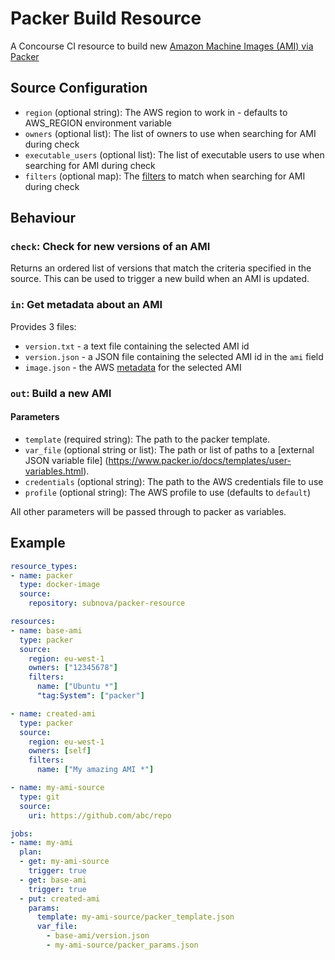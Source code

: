 # Packer Build Resource

A Concourse CI resource to build new [Amazon Machine Images (AMI) via Packer](https://www.packer.io/docs/builders/amazon.html)

## Source Configuration

- `region` (optional string): The AWS region to work in - defaults to AWS_REGION environment variable
- `owners` (optional list): The list of owners to use when searching for AMI during check
- `executable_users` (optional list): The list of executable users to use when searching for AMI during check
- `filters` (optional map): The [filters](https://docs.aws.amazon.com/cli/latest/reference/ec2/describe-images.html) to match when searching for AMI during check

## Behaviour

### `check`: Check for new versions of an AMI

Returns an ordered list of versions that match the criteria specified in the source.  This can be used to trigger a new build when an AMI is updated.

### `in`: Get metadata about an AMI

Provides 3 files:
- `version.txt` - a text file containing the selected AMI id
- `version.json` - a JSON file containing the selected AMI id in the `ami` field
- `image.json` - the AWS [metadata](https://docs.aws.amazon.com/cli/latest/reference/ec2/describe-images.html) for the selected AMI

### `out`: Build a new AMI

#### Parameters
- `template` (required string): The path to the packer template.
- `var_file` (optional string or list): The path or list of paths to a [external JSON variable file]
(https://www.packer.io/docs/templates/user-variables.html).
- `credentials` (optional string): The path to the AWS credentials file to use
- `profile` (optional string): The AWS profile to use (defaults to `default`)

All other parameters will be passed through to packer as variables.

## Example

```yaml
resource_types:
- name: packer
  type: docker-image
  source:
    repository: subnova/packer-resource

resources:
- name: base-ami
  type: packer
  source:
    region: eu-west-1
    owners: ["12345678"]
    filters:
      name: ["Ubuntu *"]
      "tag:System": ["packer"]

- name: created-ami
  type: packer
  source:
    region: eu-west-1
    owners: [self]
    filters:
      name: ["My amazing AMI *"]

- name: my-ami-source
  type: git
  source:
    uri: https://github.com/abc/repo

jobs:
- name: my-ami
  plan:
  - get: my-ami-source
    trigger: true
  - get: base-ami
    trigger: true
  - put: created-ami
    params:
      template: my-ami-source/packer_template.json
      var_file:
        - base-ami/version.json
        - my-ami-source/packer_params.json
  ```
